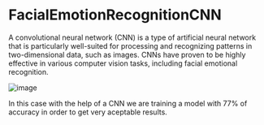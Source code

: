 # FacialEmotionRecognitionCNN
A convolutional neural network (CNN) is a type of artificial neural network that is particularly well-suited for processing and recognizing patterns in two-dimensional data, such as images. CNNs have proven to be highly effective in various computer vision tasks, including facial emotional recognition.

![image](https://github.com/Gorchon/FacialEmotionRecognitionCVN/assets/116988804/0c606c52-f203-47f7-9389-20a580eedcc4)


In this case with the help of a CNN we are training a model with 77% of accuracy in order to get very aceptable results. 
